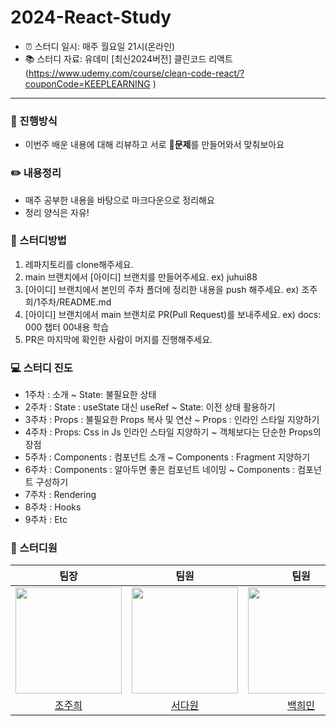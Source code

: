 # 2024-React-Study

* ⏰ 스터디 일시: 매주 월요일 21시(온라인)
* 📚 스터디 자료: 유데미 [최신2024버전] 클린코드 리액트 (https://www.udemy.com/course/clean-code-react/?couponCode=KEEPLEARNING )


* * *

### 📑 진행방식
* 이번주 배운 내용에 대해 리뷰하고 서로 **📝문제**를 만들어와서 맞춰보아요

### ✏️ 내용정리
* 매주 공부한 내용을 바탕으로 마크다운으로 정리해요
* 정리 양식은 자유!

### 🧐 스터디방법
1. 레파지토리를 clone해주세요.
2. main 브랜치에서 [아이디] 브랜치를 만들어주세요. ex) juhui88
3. [아이디] 브랜치에서 본인의 주차 폴더에 정리한 내용을 push 해주세요. ex) 조주희/1주차/README.md
4. [아이디] 브랜치에서 main 브랜치로 PR(Pull Request)를 보내주세요. ex) docs: 000 챕터 00내용 학습
5. PR은 마지막에 확인한 사람이 머지를 진행해주세요.

### 💻 스터디 진도
- 1주차 : 소개 ~ State: 불필요한 상태
- 2주차 : State : useState 대신 useRef ~ State: 이전 상태 활용하기
- 3주차 : Props : 불필요한 Props 복사 및 연산 ~ Props : 인라인 스타일 지양하기
- 4주차 : Props: Css in Js 인라인 스타일 지양하기 ~ 객체보다는 단순한 Props의 장점
- 5주차 : Components : 컴포넌트 소개 ~  Components : Fragment 지양하기
- 6주차 : Components : 알아두면 좋은 컴포넌트 네이밍 ~ Components : 컴포넌트 구성하기
- 7주차 : Rendering
- 8주차 : Hooks
- 9주차 : Etc

### 👥 스터디원
|팀장|팀원|팀원|팀원|팀원|
|:---:|:---:|:---:|:---:|:---:|
|<img src="https://github.com/juhui88.png" width="170">|<img src="https://github.com/Dawon00.png" width="170">|<img src="https://github.com/delightedsky.png" width="170"> |<img src="https://github.com/Anas-wg.png" width="170">|<img src="https://github.com/anhyeryeon2.png" width="170">|
|[조주희](https://github.com/juhui88)|[서다원](https://github.com/Dawon00)|[백희민](https://github.com/delightedsky)|[조완기](https://github.com/Anas-wg)|[안혜련](https://github.com/anhyeryeon2)|
